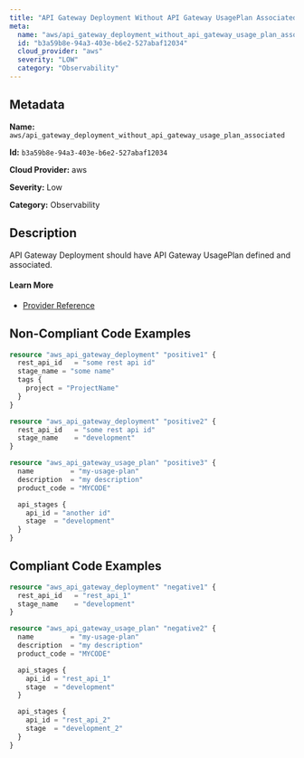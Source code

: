 ```yaml
---
title: "API Gateway Deployment Without API Gateway UsagePlan Associated"
meta:
  name: "aws/api_gateway_deployment_without_api_gateway_usage_plan_associated"
  id: "b3a59b8e-94a3-403e-b6e2-527abaf12034"
  cloud_provider: "aws"
  severity: "LOW"
  category: "Observability"
---
```


## Metadata
**Name:** `aws/api_gateway_deployment_without_api_gateway_usage_plan_associated`

**Id:** `b3a59b8e-94a3-403e-b6e2-527abaf12034`

**Cloud Provider:** aws

**Severity:** Low

**Category:** Observability

## Description
API Gateway Deployment should have API Gateway UsagePlan defined and associated.

#### Learn More

 - [Provider Reference](https://registry.terraform.io/providers/hashicorp/aws/latest/docs/resources/api_gateway_deployment)

## Non-Compliant Code Examples
```terraform
resource "aws_api_gateway_deployment" "positive1" {
  rest_api_id   = "some rest api id"
  stage_name = "some name"
  tags {
    project = "ProjectName"
  }
}

resource "aws_api_gateway_deployment" "positive2" {
  rest_api_id   = "some rest api id"
  stage_name    = "development"
}

resource "aws_api_gateway_usage_plan" "positive3" {
  name         = "my-usage-plan"
  description  = "my description"
  product_code = "MYCODE"

  api_stages {
    api_id = "another id"
    stage  = "development"
  }
}

```

## Compliant Code Examples
```terraform
resource "aws_api_gateway_deployment" "negative1" {
  rest_api_id   = "rest_api_1"
  stage_name    = "development"
}

resource "aws_api_gateway_usage_plan" "negative2" {
  name         = "my-usage-plan"
  description  = "my description"
  product_code = "MYCODE"

  api_stages {
    api_id = "rest_api_1"
    stage  = "development"
  }

  api_stages {
    api_id = "rest_api_2"
    stage  = "development_2"
  }
}

```